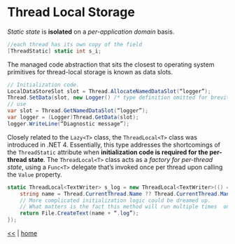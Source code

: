 # Thread Local Storage

_Static state_ is **isolated** on a _per-application domain_ basis.

```cs
//each thread has its own copy of the field
[ThreadStatic] static int s_i;
```

The managed code abstraction that sits the closest to operating system primitives for thread-local storage is known as data slots.

```cs
// Initialization code.
LocalDataStoreSlot slot = Thread.AllocateNamedDataSlot(“logger”);
Thread.SetData(slot, new Logger() /* type definition omitted for brevity */);
// use
var slot = Thread.GetNamedDataSlot(“logger”);
var logger = (Logger)Thread.GetData(slot);
logger.WriteLine(“Diagnostic message”);
```

Closely related to the `Lazy<T>` class, the `ThreadLocal<T>` class was introduced in .NET 4. Essentially, this type addresses the shortcomings of the `ThreadStatic` attribute when **initialization code is required for the per-thread state**. The `ThreadLocal<T>` class acts as a _factory for per-thread state_, using a `Func<T>` delegate that’s invoked once per thread upon calling the `Value` property.

```cs
static ThreadLocal<TextWriter> s_log = new ThreadLocal<TextWriter>(() => {
    string name = Thread.CurrentThread.Name ?? Thread.CurrentThread.ManagedThreadId.ToString();
    // More complicated initialization logic could be dreamed up.
    // What matters is the fact this method will run multiple times  on different threads, initializing that thread’s logger.
    return File.CreateText(name + “.log”);
});
```

[<<](../parallel.md) | [home](../../README.md)